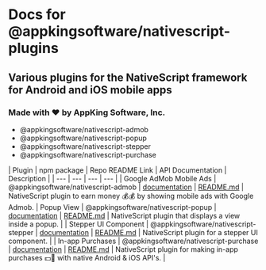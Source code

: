 # Docs for @appkingsoftware/nativescript-plugins

## Various plugins for the NativeScript framework for Android and iOS mobile apps

### Made with ❤️ by AppKing Software, Inc.

- @appkingsoftware/nativescript-admob
- @appkingsoftware/nativescript-popup
- @appkingsoftware/nativescript-stepper
- @appkingsoftware/nativescript-purchase

| Plugin | npm package | Repo README Link | API Documentation | Description |
| --- | --- | --- | --- |
| Google AdMob Mobile Ads | @appkingsoftware/nativescript-admob | [documentation](docs/nativescript-admob/index.html) | [README.md](packages/nativescript-admob/README.md) | NativeScript plugin to earn money 💰💰 by showing mobile ads with Google Admob.
| Popup View | @appkingsoftware/nativescript-popup | [documentation](docs/nativescript-popup/index.html) | [README.md](packages/nativescript-popup/README.md) | NativeScript plugin that displays a view inside a popup. |
| Stepper UI Component | @appkingsoftware/nativescript-stepper | [documentation](docs/nativescript-stepper/index.html) | [README.md](packages/nativescript-stepper/README.md) | NativeScript plugin for a stepper UI component. |
| In-app Purchases | @appkingsoftware/nativescript-purchase | [documentation](docs/nativescript-purchase/index.html) | [README.md](packages/nativescript-purchase/README.md) | NativeScript plugin for making in-app purchases 💵🛒 with native Android & iOS API's. |
